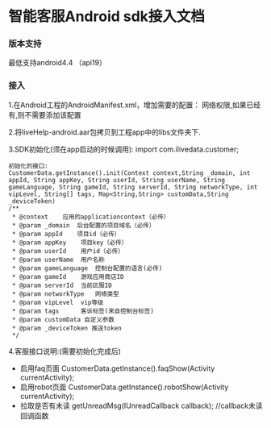 # 智能客服Android sdk接入文档

### 版本支持
最低支持android4.4 （api19）

### 接入
1.在Android工程的AndroidManifest.xml，增加需要的配置：
	网络权限,如果已经有,则不需要添加该配置

2.将liveHelp-android.aar包拷贝到工程app中的libs文件夹下.

3.SDK初始化(须在app启动的时候调用):
	import com.ilivedata.customer;

	初始化的接口:
	CustomerData.getInstance().init(Context context,String _domain, int appId, String appKey, String userId, String userName, String gameLanguage, String gameId, String serverId, String networkType, int vipLevel, String[] tags, Map<String,String> customData,String _deviceToken)
    /**
     * @context    应用的applicationcontext（必传）
     * @param _domain  后台配置的项目域名（必传）
     * @param appId    项目id（必传）
     * @param appKey    项目key（必传）
     * @param userId    用户id（必传）
     * @param userName  用户名称
     * @param gameLanguage  控制台配置的语言(必传)
     * @param gameId    游戏应用商店ID
     * @param serverId  当前区服ID
     * @param networkType   网络类型
     * @param vipLevel  vip等级
     * @param tags      客诉标签(来自控制台标签)
     * @param customData 自定义参数
     * @param _deviceToken 推送token
     */

4.客服接口说明:(需要初始化完成后)
- 启用faq页面
	    CustomerData.getInstance().faqShow(Activity currentActivity);
- 启用robot页面
        CustomerData.getInstance().robotShow(Activity currentActivity);
- 拉取是否有未读
        getUnreadMsg(IUnreadCallback callback); //callback未读回调函数
